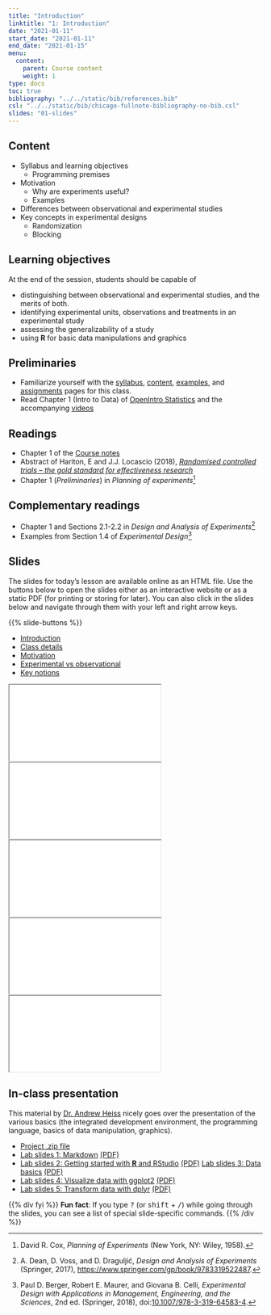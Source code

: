 ```yaml
---
title: "Introduction"
linktitle: "1: Introduction"
date: "2021-01-11"
start_date: "2021-01-11"
end_date: "2021-01-15"
menu:
  content:
    parent: Course content
    weight: 1
type: docs
toc: true
bibliography: "../../static/bib/references.bib"
csl: "../../static/bib/chicago-fullnote-bibliography-no-bib.csl"
slides: "01-slides"
---
```


## Content

-   Syllabus and learning objectives
    -   Programming premises
-   Motivation
    -   Why are experiments useful?
    -   Examples
-   Differences between observational and experimental studies
-   Key concepts in experimental designs
    -   Randomization
    -   Blocking

## Learning objectives

At the end of the session, students should be capable of

-   distinguishing between observational and experimental studies, and the merits of both.
-   identifying experimental units, observations and treatments in an experimental study
-   assessing the generalizability of a study
-   using **R** for basic data manipulations and graphics

## Preliminaries

-   Familiarize yourself with the [syllabus](/syllabus/), [content](/content/), [examples](/example/), and [assignments](/assigment/) pages for this class.
-   <i class="fas fa-book"></i> Read Chapter 1 (Intro to Data) of [OpenIntro Statistics](https://www.openintro.org/book/os/) and the accompanying <i class="fab fa-youtube"></i>[videos](https://www.youtube.com/playlist?list=PLkIselvEzpM6pZ76FD3NoCvvgkj_p-dE8)

## Readings

-   <i class="fas fa-book"></i> Chapter 1 of the [Course notes](https://lbelzile.github.io/math80667a/introduction.html)
-   <i class="fas fa-newspaper-o"></i> Abstract of Hariton, E and J.J. Locascio (2018), [*Randomised controlled trials – the gold standard for effectiveness research*](https://doi.org/10.1111/1471-0528.15199)
-   <i class="fas fa-book"></i> Chapter 1 (*Preliminaries*) in *Planning of experiments*[^1]

## Complementary readings

-   <i class="fas fa-book"></i> Chapter 1 and Sections 2.1-2.2 in *Design and Analysis of Experiments*[^2]
-   <i class="fas fa-book"></i> Examples from Section 1.4 of *Experimental Design*[^3]

## Slides

The slides for today’s lesson are available online as an HTML file. Use the buttons below to open the slides either as an interactive website or as a static PDF (for printing or storing for later). You can also click in the slides below and navigate through them with your left and right arrow keys.

{{% slide-buttons %}}

<ul class="nav nav-tabs" id="slide-tabs" role="tablist">
<li class="nav-item">
<a class="nav-link active" id="introduction-tab" data-toggle="tab" href="#introduction" role="tab" aria-controls="introduction" aria-selected="true">Introduction</a>
</li>
<li class="nav-item">
<a class="nav-link" id="class-details-tab" data-toggle="tab" href="#class-details" role="tab" aria-controls="class-details" aria-selected="false">Class details</a>
</li>
<li class="nav-item">
<a class="nav-link" id="motivation-tab" data-toggle="tab" href="#motivation" role="tab" aria-controls="motivation" aria-selected="false">Motivation</a>
</li>
<li class="nav-item">
<a class="nav-link" id="experimental-vs-observational-tab" data-toggle="tab" href="#experimental-vs-observational" role="tab" aria-controls="experimental-vs-observational" aria-selected="false">Experimental vs observational</a>
</li>
<li class="nav-item">
<a class="nav-link" id="key-notions-tab" data-toggle="tab" href="#key-notions" role="tab" aria-controls="key-notions" aria-selected="false">Key notions</a>
</li>
</ul>

<div id="slide-tabs" class="tab-content">

<div id="introduction" class="tab-pane fade show active" role="tabpanel" aria-labelledby="introduction-tab">

<div class="embed-responsive embed-responsive-16by9">

<iframe class="embed-responsive-item" src="/slides/01-slides.html#1">
</iframe>

</div>

</div>

<div id="class-details" class="tab-pane fade" role="tabpanel" aria-labelledby="class-details-tab">

<div class="embed-responsive embed-responsive-16by9">

<iframe class="embed-responsive-item" src="/slides/01-slides.html#class-details">
</iframe>

</div>

</div>

<div id="motivation" class="tab-pane fade" role="tabpanel" aria-labelledby="motivation-tab">

<div class="embed-responsive embed-responsive-16by9">

<iframe class="embed-responsive-item" src="/slides/01-slides.html#motivation">
</iframe>

</div>

</div>

<div id="experimental-vs-observational" class="tab-pane fade" role="tabpanel" aria-labelledby="experimental-vs-observational-tab">

<div class="embed-responsive embed-responsive-16by9">

<iframe class="embed-responsive-item" src="/slides/01-slides.html#experimental-vs-observational">
</iframe>

</div>

</div>

<div id="key-notions" class="tab-pane fade" role="tabpanel" aria-labelledby="key-notions-tab">

<div class="embed-responsive embed-responsive-16by9">

<iframe class="embed-responsive-item" src="/slides/01-slides.html#key-notions">
</iframe>

</div>

</div>

</div>

## In-class presentation

This material by [Dr. Andrew Heiss](https://www.andrewheiss.com/) nicely goes over the presentation of the various basics (the integrated development environment, the programming language, basics of data manipulation, graphics).

-   [Project .zip file](https://evalf21.classes.andrewheiss.com/projects/01-class.zip)
-   [Lab slides 1: Markdown](https://evalf21.classes.andrewheiss.com/slides/01-class_01_markdown-writing.html) [(PDF)](https://evalf21.classes.andrewheiss.com/slides/01-class_01_markdown-writing.pdf)
-   [Lab slides 2: Getting started with **R** and RStudio](https://evalf21.classes.andrewheiss.com/slides/01-class_02-getting-started.html) [(PDF)](https://evalf21.classes.andrewheiss.com/slides/01-class_02-getting-started.pdf)
    [Lab slides 3: Data basics](https://evalf21.classes.andrewheiss.com/slides/01-class_03_data-basics.html) [(PDF)](https://evalf21.classes.andrewheiss.com/slides/01-class_03_data-basics.pdf)
-   [Lab slides 4: Visualize data with ggplot2](https://evalf21.classes.andrewheiss.com/slides/01-class_04_visualize-data.html) [(PDF)](https://evalf21.classes.andrewheiss.com/slides/01-class_04_visualize-data.pdf)
-   [Lab slides 5: Transform data with dplyr](https://evalf21.classes.andrewheiss.com/slides/01-class_05_transform-data.html) [(PDF)](https://evalf21.classes.andrewheiss.com/slides/01-class_05_transform-data.pdf)

{{% div fyi %}}
**Fun fact**: If you type <kbd>?</kbd> (or <kbd>shift</kbd> + <kbd>/</kbd>) while going through the slides, you can see a list of special slide-specific commands.
{{% /div %}}

[^1]: David R. Cox, *Planning of Experiments* (New York, NY: Wiley, 1958).

[^2]: A. Dean, D. Voss, and D. Draguljić, *Design and Analysis of Experiments* (Springer, 2017), <https://www.springer.com/gp/book/9783319522487>.

[^3]: Paul D. Berger, Robert E. Maurer, and Giovana B. Celli, *Experimental Design with Applications in Management, Engineering, and the Sciences*, 2nd ed. (Springer, 2018), doi:[10.1007/978-3-319-64583-4](https://doi.org/10.1007/978-3-319-64583-4).
